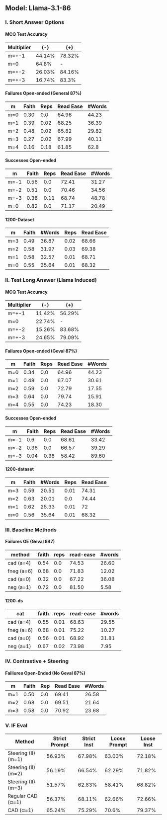 ## Model: Llama-3.1-86

### I. Short Answer Options

#### MCQ Test Accuracy

| Multiplier    | (-) |  (+) |
|------|-------------------|---|
| m=+-1 | 44.14%            | 78.32% |
| m=0  | 64.8%             |   -    |
| m=+-2 | 26.03%            | 84.16% |
| m=+-3 | 16.74%            | 83.3%  |

#### Failures Open-ended (General 87%)

| m    | Faith | Reps | Read Ease | #Words |
|------|-------|-----|--------|-----------|
| m=0  | 0.30  | 0.0 | 64.96 | 44.23     |
| m=1  | 0.39  | 0.02 | 68.25 | 36.39    |
| m=2  | 0.48  | 0.02| 65.82 | 29.82     |
| m=3  | 0.27  | 0.02| 67.99 | 40.11     |
| m=4  | 0.16  | 0.18| 61.85 | 62.8      |

#### Successes Open-ended

| m    | Faith | Reps | Read Ease | #Words |
|------|-------|-----|--------|-----------|
| m=-1  | 0.56  | 0.0 | 72.41 | 31.27     |
| m=-2  | 0.51  | 0.0 | 70.46 | 34.56     |
| m=-3  | 0.38  | 0.11| 68.74 | 48.78     |
| m=0  | 0.82  | 0.0 | 71.17 | 20.49     |

#### 1200-Dataset

| m    | Faith | #Words | Reps | Read Ease |
|------|-------|-----|--------|-----------|
| m=3  | 0.49  | 36.87 | 0.02 | 68.66 |
| m=2  | 0.58  | 31.97 | 0.03 | 69.38 |
| m=1  | 0.58  | 32.57 | 0.01 | 68.71 |
| m=0  | 0.55  | 35.64 | 0.01 | 68.32 |

### II. Test Long Answer (Llama Induced)

#### MCQ Test Accuracy

| Multiplier    | (-) |  (+) |
|------|-------------------|---|
| m=+-1 | 11.42%            | 56.29% |
| m=0  | 22.74%             |   -    |
| m=+-2 | 15.26%            | 83.68% |
| m=+-3 | 24.65%            | 79.09%  |

#### Failures Open-ended (Geval 87%)

| m    | Faith | Reps | Read Ease | #Words |
|------|-------|-----|--------|-----------|
| m=0  | 0.34  | 0.0 | 64.96 | 44.23     |
| m=1  | 0.48  | 0.0 | 67.07 | 30.61     |
| m=2  | 0.59  | 0.0| 72.79 | 17.55     |
| m=3  | 0.64  | 0.0 | 79.74 | 15.91     |
| m=4  | 0.55  | 0.0 | 74.23 | 18.30     |

#### Successes Open-ended

| m    | Faith | Reps | Read Ease | #Words |
|------|-------|-----|--------|-----------|
| m=-1  | 0.6  | 0.0 | 68.61 | 33.42     |
| m=-2  | 0.36  | 0.0 | 66.57 | 39.29     |
| m=-3 | 0.04  | 0.38| 58.42 | 89.60     |

#### 1200-dataset

| m    | Faith | #Words | Reps | Read Ease |
|------|-------|-----|--------|-----------|
| m=3  | 0.59  | 20.51 | 0.01 | 74.31     |
| m=2  | 0.63  | 20.01 | 0.0 | 74.44     |
| m=1 | 0.62  | 25.33 | 0.01 | 72     |
| m=0 | 0.56  | 35.64 | 0.01 | 68.32    |

### III. Baseline Methods

#### Failures OE (Geval 847)

| method      | faith   | reps | read-ease | #words |
|----------|------|-----|-------|--------|
| cad (a=4) | 0.54 | 0.0 | 74.53 | 26.60  |
| fneg (a=6)  | 0.68 | 0.0 | 71.83 | 12.02  |
| cad (a=0) | 0.32 | 0.0 | 67.22 | 36.08  |
| neg (a=1)| 0.72 | 0.0 | 81.50 | 5.58   |

#### 1200-ds

| cat      | faith   | reps  | read-ease | #words |
|----------|------|------|-------|--------|
| cad (a=4) | 0.55 | 0.01 | 68.63 | 29.55  |
| fneg (a=6)  | 0.68 | 0.01 | 75.22 | 10.27  |
| cad (a=0) | 0.56 | 0.01 | 68.92 | 31.81  |
| neg (a=1) | 0.67 | 0.02 | 73.98 | 7.95   |

### IV. Contrastive + Steering

#### Failiures Open-Ended (No Geval 87%)

| m    | Faith | Rep | Read Ease | #Words |
|------|-------|-----|--------|-----------|
| m=1  | 0.50  | 0.0 | 69.41 | 26.58     |
| m=2  | 0.68  | 0.0 | 69.51 | 21.64     |
| m=3  | 0.58  | 0.0 | 70.92 | 23.68     |

### V. IF Eval

| Method    | Strict Prompt | Strict Inst | Loose Prompt | Loose Inst | 
|------|---------------|----------------------|--------------|---------------------|
| Steering (II) (m=1)  | 56.93%        | 67.98%               | 63.03%       | 72.18%              |
| Steering (II) (m=2)  | 56.19%        | 66.54%               | 62.29%       | 71.82%              |
| Steering (II) (m=3)  | 51.57%        | 62.83%               | 58.41%       | 68.82%              |
| Regular CAD (α=1) | 56.37% | 68.11% | 62.66% | 72.66% |
| CAD (α=1) | 65.24% | 75.29% | 70.6% | 79.37% |

